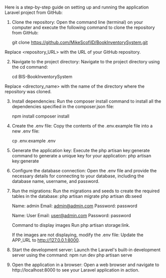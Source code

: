

Here is a step-by-step guide on setting up and running the application Laravel project from GitHub:

1) Clone the repository: Open the command line (terminal) on your computer and execute the following command to clone the repository from GitHub:

    git clone https://github.com/MikeScofilD/BookInventorySystem.git

Replace <repository_URL> with the URL of your GitHub repository.

2) Navigate to the project directory: Navigate to the project directory using the cd command:

    cd BIS-BookInventorySystem

Replace <directory_name> with the name of the directory where the repository was cloned.

3) Install dependencies: Run the composer install command to install all the dependencies specified in the composer.json file:

    npm install
    composer install
    

4) Create the .env file: Copy the contents of the .env.example file into a new .env file:

    cp .env.example .env

5) Generate the application key: Execute the php artisan key:generate command to generate a unique key for your application:
    php artisan key:generate

6) Configure the database connection: Open the .env file and provide the necessary details for connecting to your database, including the database name, username, and password.

7) Run the migrations: Run the migrations and seeds to create the required tables in the database:
    php artisan migrate
    php artisan db:seed

    Name: admin
    Email: admin@admin.com
    Password: password

    Name: User
    Email: user@admin.com
    Password: password

    Command to display images Run php artisan storage:link.

    If the images are not displaying, modify the .env file: Update the APP_URL to http://127.0.0.1:8000.

8) Start the development server: Launch the Laravel's built-in development server using the command:
    npm run dev
    php artisan serve

9) Open the application in a browser: Open a web browser and navigate to http://localhost:8000 to see your Laravel application in action.
